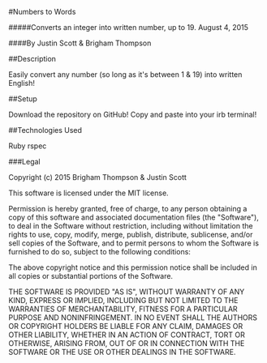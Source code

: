#Numbers to Words

#####Converts an integer into written number, up to 19.
August 4, 2015

####By Justin Scott & Brigham Thompson

##Description

Easily convert any number (so long as it's between 1 & 19) into written English!

##Setup

Download the repository on GitHub!
Copy and paste into your irb terminal!

##Technologies Used

Ruby
rspec

###Legal



Copyright (c) 2015 Brigham Thompson & Justin Scott

This software is licensed under the MIT license.

Permission is hereby granted, free of charge, to any person obtaining a copy of this software and associated documentation files (the "Software"), to deal in the Software without restriction, including without limitation the rights to use, copy, modify, merge, publish, distribute, sublicense, and/or sell copies of the Software, and to permit persons to whom the Software is furnished to do so, subject to the following conditions:

The above copyright notice and this permission notice shall be included in all copies or substantial portions of the Software.

THE SOFTWARE IS PROVIDED "AS IS", WITHOUT WARRANTY OF ANY KIND, EXPRESS OR IMPLIED, INCLUDING BUT NOT LIMITED TO THE WARRANTIES OF MERCHANTABILITY, FITNESS FOR A PARTICULAR PURPOSE AND NONINFRINGEMENT. IN NO EVENT SHALL THE AUTHORS OR COPYRIGHT HOLDERS BE LIABLE FOR ANY CLAIM, DAMAGES OR OTHER LIABILITY, WHETHER IN AN ACTION OF CONTRACT, TORT OR OTHERWISE, ARISING FROM, OUT OF OR IN CONNECTION WITH THE SOFTWARE OR THE USE OR OTHER DEALINGS IN THE SOFTWARE.
